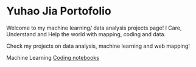 # Yuhao Jia Portofolio
Welcome to my machine learning/ data analysis projects page!
I Care, Understand and Help the world with mapping, coding and data.



Check my projects on data analysis, machine learning and web mapping!


Machine Learning
[Coding notebooks](Predict_Policing_YuhaoJia.html)
